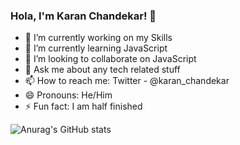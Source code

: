 ### Hola, I'm Karan Chandekar! 👋

- 🔭 I’m currently working on my Skills
- 🌱 I’m currently learning JavaScript
- 👯 I’m looking to collaborate on JavaScript
- 💬 Ask me about any tech related stuff
- 📫 How to reach me: Twitter - @karan_chandekar
- 😄 Pronouns: He/Him
- ⚡ Fun fact: I am half finished

![Anurag's GitHub stats](https://github-readme-stats.vercel.app/api?username=KaranChandekar&theme=dark&show_icons=true)
